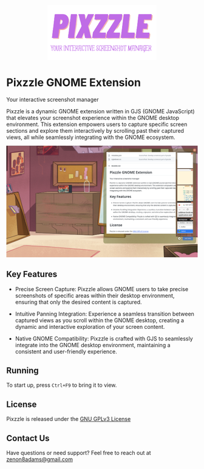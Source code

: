 <p align="center">
  <img src="https://github.com/zenon8adams/pixzzle/blob/dev/logo.png" alt="Logo" />
</p>

# Pixzzle GNOME Extension
Your interactive screenshot manager

Pixzzle is a dynamic GNOME extension written in GJS (GNOME JavaScript) that elevates your screenshot experience within the GNOME desktop environment. This extension empowers users to capture specific screen sections and explore them interactively by scrolling past their captured views, all while seamlessly integrating with the GNOME ecosystem.

![Screenshot](https://github.com/zenon8adams/pixzzle/blob/dev/screenshot.png)  

## Key Features

* Precise Screen Capture: Pixzzle allows GNOME users to take precise screenshots of specific areas within their desktop environment, ensuring that only the desired content is captured.

* Intuitive Panning Integration: Experience a seamless transition between captured views as you scroll within the GNOME desktop, creating a dynamic and interactive exploration of your screen content.

* Native GNOME Compatibility: Pixzzle is crafted with GJS to seamlessly integrate into the GNOME desktop environment, maintaining a consistent and user-friendly experience.

## Running
 To start up, press `Ctrl+F9` to bring it to view.

## License

Pixzzle is released under the [GNU GPLv3 License](https://github.com/zenon8adams/pixzzle/blob/master/LICENSE)

## Contact Us
Have questions or need support? Feel free to reach out at zenon8adams@gmail.com
